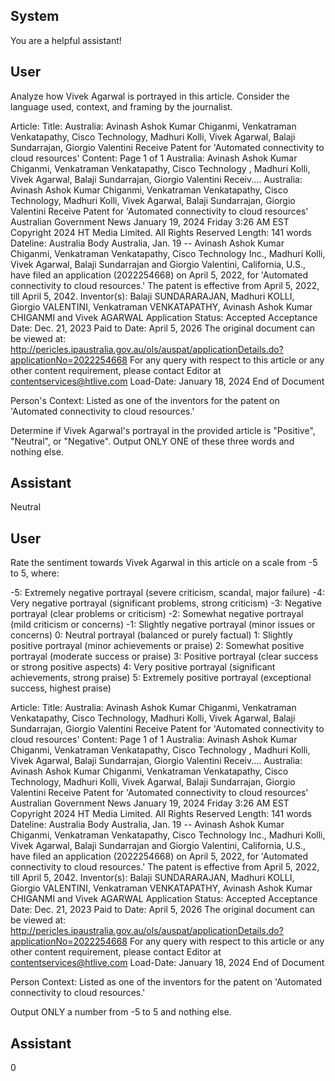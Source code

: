 ## System

You are a helpful assistant!

## User


Analyze how Vivek Agarwal is portrayed in this article. Consider the language used, context, and framing by the journalist.

Article:
Title: Australia: Avinash Ashok Kumar Chiganmi, Venkatraman Venkatapathy, Cisco Technology, Madhuri Kolli, Vivek Agarwal, Balaji Sundarrajan, Giorgio Valentini Receive Patent for 'Automated connectivity to cloud resources'
Content: Page 1 of 1
Australia: Avinash Ashok Kumar Chiganmi, Venkatraman Venkatapathy, Cisco Technology , Madhuri Kolli, 
Vivek Agarwal, Balaji Sundarrajan, Giorgio Valentini Receiv....
Australia: Avinash Ashok Kumar Chiganmi, Venkatraman Venkatapathy, 
Cisco Technology, Madhuri Kolli, Vivek Agarwal, Balaji Sundarrajan, Giorgio 
Valentini Receive Patent for 'Automated connectivity to cloud resources'
Australian Government News
January 19, 2024 Friday 3:26 AM  EST
Copyright 2024 HT Media Limited. All Rights Reserved
Length: 141 words
Dateline: Australia 
Body
Australia, Jan. 19 -- Avinash Ashok Kumar Chiganmi, Venkatraman Venkatapathy, Cisco Technology Inc., Madhuri 
Kolli, Vivek Agarwal, Balaji Sundarrajan and Giorgio Valentini, California, U.S., have filed an application 
(2022254668) on April 5, 2022, for 'Automated connectivity to cloud resources.'
The patent is effective from April 5, 2022, till April 5, 2042. Inventor(s): Balaji SUNDARARAJAN, Madhuri KOLLI, 
Giorgio VALENTINI, Venkatraman VENKATAPATHY, Avinash Ashok Kumar CHIGANMI and Vivek AGARWAL 
Application Status: Accepted Acceptance Date: Dec. 21, 2023 Paid to Date: April 5, 2026 The original document 
can be viewed at: http://pericles.ipaustralia.gov.au/ols/auspat/applicationDetails.do?applicationNo=2022254668 For 
any query with respect to this article or any other content requirement, please contact Editor at 
contentservices@htlive.com
Load-Date: January 18, 2024
End of Document

Person's Context: Listed as one of the inventors for the patent on 'Automated connectivity to cloud resources.'

Determine if Vivek Agarwal's portrayal in the provided article is "Positive", "Neutral", or "Negative".
Output ONLY ONE of these three words and nothing else.


## Assistant

Neutral

## User


Rate the sentiment towards Vivek Agarwal in this article on a scale from -5 to 5, where:

-5: Extremely negative portrayal (severe criticism, scandal, major failure)
-4: Very negative portrayal (significant problems, strong criticism)
-3: Negative portrayal (clear problems or criticism)
-2: Somewhat negative portrayal (mild criticism or concerns)
-1: Slightly negative portrayal (minor issues or concerns)
0: Neutral portrayal (balanced or purely factual)
1: Slightly positive portrayal (minor achievements or praise)
2: Somewhat positive portrayal (moderate success or praise)
3: Positive portrayal (clear success or strong positive aspects)
4: Very positive portrayal (significant achievements, strong praise)
5: Extremely positive portrayal (exceptional success, highest praise)

Article:
Title: Australia: Avinash Ashok Kumar Chiganmi, Venkatraman Venkatapathy, Cisco Technology, Madhuri Kolli, Vivek Agarwal, Balaji Sundarrajan, Giorgio Valentini Receive Patent for 'Automated connectivity to cloud resources'
Content: Page 1 of 1
Australia: Avinash Ashok Kumar Chiganmi, Venkatraman Venkatapathy, Cisco Technology , Madhuri Kolli, 
Vivek Agarwal, Balaji Sundarrajan, Giorgio Valentini Receiv....
Australia: Avinash Ashok Kumar Chiganmi, Venkatraman Venkatapathy, 
Cisco Technology, Madhuri Kolli, Vivek Agarwal, Balaji Sundarrajan, Giorgio 
Valentini Receive Patent for 'Automated connectivity to cloud resources'
Australian Government News
January 19, 2024 Friday 3:26 AM  EST
Copyright 2024 HT Media Limited. All Rights Reserved
Length: 141 words
Dateline: Australia 
Body
Australia, Jan. 19 -- Avinash Ashok Kumar Chiganmi, Venkatraman Venkatapathy, Cisco Technology Inc., Madhuri 
Kolli, Vivek Agarwal, Balaji Sundarrajan and Giorgio Valentini, California, U.S., have filed an application 
(2022254668) on April 5, 2022, for 'Automated connectivity to cloud resources.'
The patent is effective from April 5, 2022, till April 5, 2042. Inventor(s): Balaji SUNDARARAJAN, Madhuri KOLLI, 
Giorgio VALENTINI, Venkatraman VENKATAPATHY, Avinash Ashok Kumar CHIGANMI and Vivek AGARWAL 
Application Status: Accepted Acceptance Date: Dec. 21, 2023 Paid to Date: April 5, 2026 The original document 
can be viewed at: http://pericles.ipaustralia.gov.au/ols/auspat/applicationDetails.do?applicationNo=2022254668 For 
any query with respect to this article or any other content requirement, please contact Editor at 
contentservices@htlive.com
Load-Date: January 18, 2024
End of Document

Person Context: Listed as one of the inventors for the patent on 'Automated connectivity to cloud resources.'

Output ONLY a number from -5 to 5 and nothing else.


## Assistant

0

